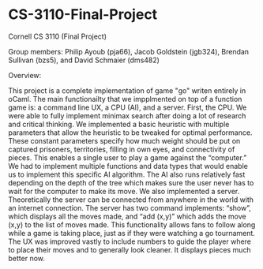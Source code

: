# CS-3110-Final-Project

Cornell CS 3110 (Final Project)

Group members: Philip Ayoub (pja66), Jacob Goldstein (jgb324), Brendan Sullivan (bzs5), and David Schmaier (dms482)

Overview:

This project is a complete implementation of game "go" writen entirely in oCaml. The main functionailty that we impplmented on top of a function game is: a command line UX, a CPU (AI), and a server. First, the CPU. We were able to fully implement minimax search after doing a lot of research and critical thinking. We implemented a basic heuristic with multiple parameters that allow the heuristic to be tweaked for optimal performance. These constant parameters specify how much weight should be put on captured prisoners, territories, filling in own eyes, and connectivity of pieces. This enables a single user to play a game against the “computer.” We had to implement multiple functions and data types that would enable us to implement this specific AI algorithm. The AI also runs relatively fast depending on the depth of the tree which makes sure the user never has to wait for the computer to make its move. We also implemented a server. Theoretically the server can be connected from anywhere in the world with an internet connection. The server has two command implements:  “show”, which displays all the moves made, and “add (x,y)” which adds the move (x,y) to the list of moves made. This functionality allows fans to follow along while a game is taking place, just as if they were watching a go tournament. The UX was improved vastly to include numbers to guide the player where to place their moves and to generally look cleaner.  It displays pieces much better now. 


